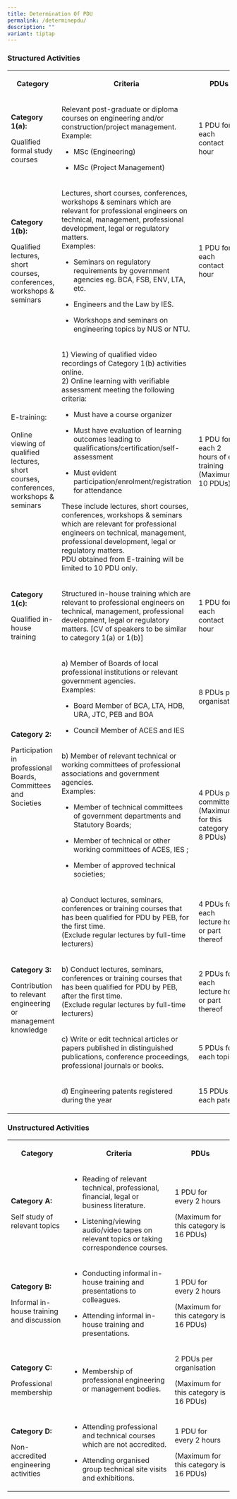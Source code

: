 ```yaml
---
title: Determination Of PDU
permalink: /determinepdu/
description: ""
variant: tiptap
---
```

<h3><strong>Structured Activities</strong></h3>
<table style="minWidth: 75px">
<colgroup>
<col>
<col>
<col>
</colgroup>
<tbody>
<tr>
<th rowspan="1" colspan="1">
<p>Category</p>
</th>
<th rowspan="1" colspan="1">
<p>Criteria</p>
</th>
<th rowspan="1" colspan="1">
<p>PDUs</p>
</th>
</tr>
<tr>
<td rowspan="1" colspan="1">
<p><strong>Category 1(a):</strong>
</p>
<p>Qualified formal study courses</p>
</td>
<td rowspan="1" colspan="1">
<p>Relevant post-graduate or diploma courses on engineering and/or construction/project
management.
<br>Example:</p>
<ul data-tight="true" class="tight">
<li>
<p>MSc (Engineering)</p>
</li>
<li>
<p>MSc (Project Management)</p>
</li>
</ul>
</td>
<td rowspan="1" colspan="1">
<p>1 PDU for each contact hour</p>
</td>
</tr>
<tr>
<td rowspan="1" colspan="1">
<p><strong>Category 1(b):</strong>
</p>
<p>Qualified lectures, short courses, conferences, workshops &amp; seminars</p>
</td>
<td rowspan="1" colspan="1">
<p>Lectures, short courses, conferences, workshops &amp; seminars which are
relevant for professional engineers on technical, management, professional
development, legal or regulatory matters.
<br>Examples:</p>
<ul data-tight="true" class="tight">
<li>
<p>Seminars on regulatory requirements by government agencies eg. BCA, FSB,
ENV, LTA, etc.</p>
</li>
<li>
<p>Engineers and the Law by IES.</p>
</li>
<li>
<p>Workshops and seminars on engineering topics by NUS or NTU.</p>
</li>
</ul>
</td>
<td rowspan="1" colspan="1">
<p>1 PDU for each contact hour</p>
</td>
</tr>
<tr>
<td rowspan="1" colspan="1">
<p>E-training:
<br>
<br>Online viewing of qualified lectures, short courses, conferences, workshops
&amp; seminars</p>
</td>
<td rowspan="1" colspan="1">
<p>1) Viewing of qualified video recordings of Category 1(b) activities online.
<br>2) Online learning with verifiable assessment meeting the following criteria:
<br>
</p>
<ul data-tight="true" class="tight">
<li>
<p>Must have a course organizer
<br>
</p>
</li>
<li>
<p>Must have evaluation of learning outcomes leading to qualifications/certification/self-assessment</p>
</li>
<li>
<p>Must evident participation/enrolment/registration for attendance</p>
</li>
</ul>
<p>These include lectures, short courses, conferences, workshops &amp; seminars
which are relevant for professional engineers on technical, management,
professional development, legal or regulatory matters.
<br>PDU obtained from E-training will be limited to 10 PDU only.</p>
</td>
<td rowspan="1" colspan="1">
<p>1 PDU for each 2 hours of e- training (Maximum 10 PDUs)</p>
</td>
</tr>
<tr>
<td rowspan="1" colspan="1">
<p><strong>Category 1(c):</strong>
</p>
<p>Qualified in-house training</p>
</td>
<td rowspan="1" colspan="1">
<p>Structured in-house training which are relevant to professional engineers
on technical, management, professional development, legal or regulatory
matters. [CV of speakers to be similar to category 1(a) or 1(b)]</p>
</td>
<td rowspan="1" colspan="1">
<p>1 PDU for each contact hour</p>
</td>
</tr>
<tr>
<td rowspan="2" colspan="1">
<p><strong>Category 2:</strong>
</p>
<p>Participation in professional Boards, Committees and Societies</p>
</td>
<td rowspan="1" colspan="1">
<p>a) Member of Boards of local professional institutions or relevant government
agencies.
<br>Examples:</p>
<ul data-tight="true" class="tight">
<li>
<p>Board Member of BCA, LTA, HDB, URA, JTC, PEB and BOA</p>
</li>
<li>
<p>Council Member of ACES and IES</p>
</li>
</ul>
</td>
<td rowspan="1" colspan="1">
<p>8 PDUs per organisation</p>
</td>
</tr>
<tr>
<td rowspan="1" colspan="1">
<p>b) Member of relevant technical or working committees of professional
associations and government agencies.
<br>Examples:</p>
<ul data-tight="true" class="tight">
<li>
<p>Member of technical committees of government departments and Statutory
Boards;</p>
</li>
<li>
<p>Member of technical or other working committees of ACES, IES ;</p>
</li>
<li>
<p>Member of approved technical societies;</p>
</li>
</ul>
</td>
<td rowspan="1" colspan="1">
<p>4 PDUs per committee (Maximum for this category is 8 PDUs)</p>
</td>
</tr>
<tr>
<td rowspan="4" colspan="1">
<p><strong>Category 3:</strong>
</p>
<p>Contribution to relevant engineering or management knowledge</p>
</td>
<td rowspan="1" colspan="1">
<p>a) Conduct lectures, seminars, conferences or training courses that has
been qualified for PDU by PEB, for the first time.
<br>(Exclude regular lectures by full-time lecturers)</p>
</td>
<td rowspan="1" colspan="1">
<p>4 PDUs for each lecture hour or part thereof</p>
</td>
</tr>
<tr>
<td rowspan="1" colspan="1">
<p>b) Conduct lectures, seminars, conferences or training courses that has
been qualified for PDU by PEB, after the first time.
<br>(Exclude regular lectures by full-time lecturers)</p>
</td>
<td rowspan="1" colspan="1">
<p>2 PDUs for each lecture hour or part thereof</p>
</td>
</tr>
<tr>
<td rowspan="1" colspan="1">
<p>c) Write or edit technical articles or papers published in distinguished
publications, conference proceedings, professional journals or books.</p>
</td>
<td rowspan="1" colspan="1">
<p>5 PDUs for each topic</p>
</td>
</tr>
<tr>
<td rowspan="1" colspan="1">
<p>d) Engineering patents registered during the year</p>
</td>
<td rowspan="1" colspan="1">
<p>15 PDUs for each patent</p>
</td>
</tr>
</tbody>
</table>
<h3><strong>Unstructured Activities</strong></h3>
<table style="minWidth: 75px">
<colgroup>
<col>
<col>
<col>
</colgroup>
<tbody>
<tr>
<th rowspan="1" colspan="1">
<p>Category</p>
</th>
<th rowspan="1" colspan="1">
<p>Criteria</p>
</th>
<th rowspan="1" colspan="1">
<p>PDUs</p>
</th>
</tr>
<tr>
<td rowspan="1" colspan="1">
<p><strong>Category A:</strong>
</p>
<p>Self study of relevant topics</p>
</td>
<td rowspan="1" colspan="1">
<ul>
<li>
<p>Reading of relevant technical, professional, financial, legal or business
literature.</p>
</li>
<li>
<p>Listening/viewing audio/video tapes on relevant topics or taking correspondence
courses.</p>
</li>
</ul>
</td>
<td rowspan="1" colspan="1">
<p>1 PDU for every 2 hours</p>
<p>(Maximum for this category is 16 PDUs)</p>
</td>
</tr>
<tr>
<td rowspan="1" colspan="1">
<p><strong>Category B:</strong>
</p>
<p>Informal in-house training and discussion</p>
</td>
<td rowspan="1" colspan="1">
<ul>
<li>
<p>Conducting informal in-house training and presentations to colleagues.</p>
</li>
<li>
<p>Attending informal in-house training and presentations.</p>
</li>
</ul>
</td>
<td rowspan="1" colspan="1">
<p>1 PDU for every 2 hours</p>
<p>(Maximum for this category is 16 PDUs)</p>
</td>
</tr>
<tr>
<td rowspan="1" colspan="1">
<p><strong>Category C:</strong>
</p>
<p>Professional membership</p>
</td>
<td rowspan="1" colspan="1">
<ul>
<li>
<p>Membership of professional engineering or management bodies.</p>
</li>
</ul>
</td>
<td rowspan="1" colspan="1">
<p>2 PDUs per organisation</p>
<p>(Maximum for this category is 16 PDUs)</p>
</td>
</tr>
<tr>
<td rowspan="1" colspan="1">
<p><strong>Category D:</strong>
</p>
<p>Non-accredited engineering activities</p>
</td>
<td rowspan="1" colspan="1">
<ul>
<li>
<p>Attending professional and technical courses which are not accredited.</p>
</li>
<li>
<p>Attending organised group technical site visits and exhibitions.</p>
</li>
</ul>
</td>
<td rowspan="1" colspan="1">
<p>1 PDU for every 2 hours</p>
<p>(Maximum for this category is 16 PDUs)</p>
</td>
</tr>
</tbody>
</table>
<p></p>